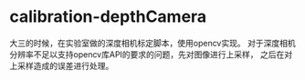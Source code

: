 # calibration-depthCamera
大三的时候，在实验室做的深度相机标定脚本，使用opencv实现。
对于深度相机分辨率不足以支持opencv库API的要求的问题，先对图像进行上采样，
之后在对上采样造成的误差进行处理。
